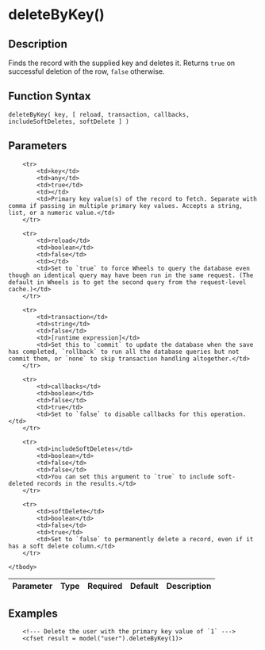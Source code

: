 # deleteByKey()

## Description
Finds the record with the supplied key and deletes it. Returns `true` on successful deletion of the row, `false` otherwise.

## Function Syntax
	deleteByKey( key, [ reload, transaction, callbacks, includeSoftDeletes, softDelete ] )


## Parameters
<table>
	<thead>
		<tr>
			<th>Parameter</th>
			<th>Type</th>
			<th>Required</th>
			<th>Default</th>
			<th>Description</th>
		</tr>
	</thead>
	<tbody>
		
		<tr>
			<td>key</td>
			<td>any</td>
			<td>true</td>
			<td></td>
			<td>Primary key value(s) of the record to fetch. Separate with comma if passing in multiple primary key values. Accepts a string, list, or a numeric value.</td>
		</tr>
		
		<tr>
			<td>reload</td>
			<td>boolean</td>
			<td>false</td>
			<td></td>
			<td>Set to `true` to force Wheels to query the database even though an identical query may have been run in the same request. (The default in Wheels is to get the second query from the request-level cache.)</td>
		</tr>
		
		<tr>
			<td>transaction</td>
			<td>string</td>
			<td>false</td>
			<td>[runtime expression]</td>
			<td>Set this to `commit` to update the database when the save has completed, `rollback` to run all the database queries but not commit them, or `none` to skip transaction handling altogether.</td>
		</tr>
		
		<tr>
			<td>callbacks</td>
			<td>boolean</td>
			<td>false</td>
			<td>true</td>
			<td>Set to `false` to disable callbacks for this operation.</td>
		</tr>
		
		<tr>
			<td>includeSoftDeletes</td>
			<td>boolean</td>
			<td>false</td>
			<td>false</td>
			<td>You can set this argument to `true` to include soft-deleted records in the results.</td>
		</tr>
		
		<tr>
			<td>softDelete</td>
			<td>boolean</td>
			<td>false</td>
			<td>true</td>
			<td>Set to `false` to permanently delete a record, even if it has a soft delete column.</td>
		</tr>
		
	</tbody>
</table>


## Examples
	
		<!--- Delete the user with the primary key value of `1` --->
		<cfset result = model("user").deleteByKey(1)>
